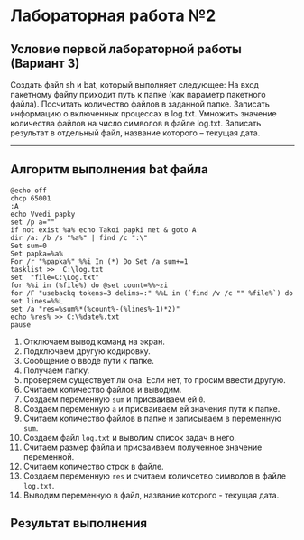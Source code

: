 # Лабораторная работа №2
## Условие первой лабораторной работы (Вариант 3)
Создать файл sh и bat, который выполняет следующее:
На вход пакетному файлу приходит путь к папке (как параметр пакетного файла). Посчитать количество файлов в заданной папке. Записать информацию о включенных процессах в log.txt. Умножить значение количества файлов на число символов в файле log.txt. Записать результат в отдельный файл, название которого – текущая дата.
___
## Алгоритм выполнения bat файла
```
@echo off
chcp 65001
:A
echo Vvedi papky
set /p a="" 
if not exist %a% echo Takoi papki net & goto A
dir /a: /b /s "%a%" | find /c ":\"
Set sum=0
Set papka=%a% 
For /r "%papka%" %%i In (*) Do Set /a sum+=1
tasklist >>  C:\log.txt
set  "file=C:\Log.txt"
for %%i in (%file%) do @set count=%%~zi
for /F "usebackq tokens=3 delims=:" %%L in (`find /v /c "" %file%`) do set lines=%%L
set /a "res=%sum%*(%count%-(%lines%-1)*2)"
echo %res% >> C:\%date%.txt
pause
```
1. Отключаем вывод команд на экран.
2. Подключаем другую кодировку.
3. Сообщение о вводе пути к папке.
4. Получаем папку.
5. проверяем существует ли она. Если нет, то просим ввести другую.
6. Считаем количество файлов и выводим.
7. Создаем переменную `sum` и присваиваем ей `0`.
8. Создаем переменную `a` и присваиваем ей значения пути к папке.
9. Считаем количество файлов в папке и записываем в переменную `sum`.
10. Создаем файл `log.txt` и выволим список задач в него.
11. Считаем размер файла и присваиваем полученное значение переменной.
12. Считаем количество строк в файле.
13. Создаем переменную `res` и считаем количсетво символов в файле `log.txt`.
14. Выводим переменную в файл, название которого - текущая дата.
    
## Результат выполнения

